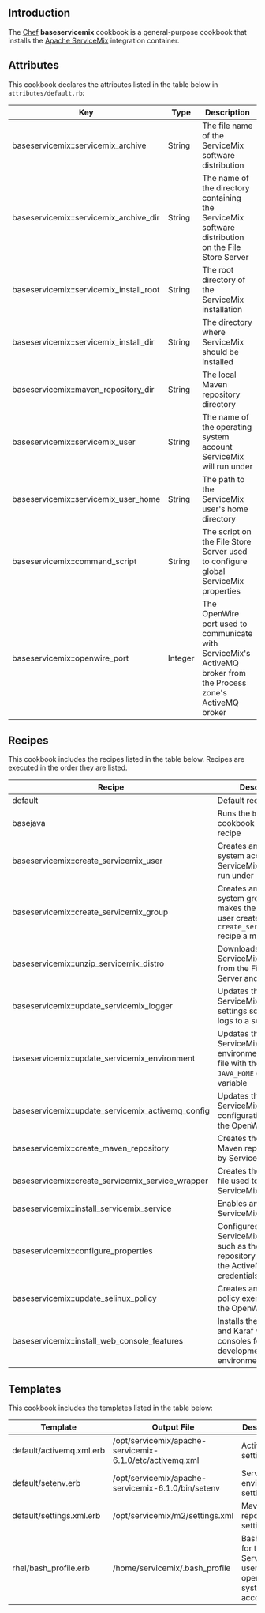Introduction
------------

The [Chef](https://www.chef.io/) **baseservicemix** cookbook is a general-purpose cookbook that installs the [Apache ServiceMix](http://servicemix.apache.org/) integration container.

Attributes
----------

This cookbook declares the attributes listed in the table below in `attributes/default.rb`:

|Key|Type|Description|
|---|----|-----------|
|baseservicemix::servicemix\_archive|String|The file name of the ServiceMix software distribution|
|baseservicemix::servicemix\_archive\_dir|String|The name of the directory containing the ServiceMix software distribution on the File Store Server|
|baseservicemix::servicemix\_install\_root|String|The root directory of the ServiceMix installation|
|baseservicemix::servicemix\_install\_dir|String|The directory where ServiceMix should be installed|
|baseservicemix::maven\_repository\_dir|String|The local Maven repository directory|
|baseservicemix::servicemix\_user|String|The name of the operating system account ServiceMix will run under|
|baseservicemix::servicemix\_user\_home|String|The path to the ServiceMix user's home directory|
|baseservicemix::command\_script|String|The script on the File Store Server used to configure global ServiceMix properties|
|baseservicemix::openwire\_port|Integer|The OpenWire port used to communicate with ServiceMix's ActiveMQ broker from the Process zone's ActiveMQ broker|

Recipes
-------

This cookbook includes the recipes listed in the table below. Recipes are executed in the order they are listed.

|Recipe|Description|
|------|-----------|
|default|Default recipe|
|basejava|Runs the `basejava` cookbook default recipe|
|baseservicemix::create\_servicemix\_user|Creates an operating system account for the ServiceMix service to run under|
|baseservicemix::create\_servicemix\_group|Creates an operating system group and makes the ServiceMix user created in the `create_servicemix_user` recipe a member of it|
|baseservicemix::unzip\_servicemix\_distro|Downloads the ServiceMix distribution from the File Store Server and unzips it|
|baseservicemix::update\_servicemix\_logger|Updates the ServiceMix logging settings so each bundle logs to a separate file|
|baseservicemix::update\_servicemix\_environment|Updates the ServiceMix environment settings file with the correct `JAVA_HOME` environment variable|
|baseservicemix::update\_servicemix\_activemq\_config|Updates the ServiceMix ActiveMQ configuration file with the OpenWire port|
|baseservicemix::create\_maven\_repository|Creates the bare local Maven repository used by ServiceMix|
|baseservicemix::create\_servicemix\_service\_wrapper|Creates the wrapper file used to run the ServiceMix service|
|baseservicemix::install\_servicemix\_service|Enables and starts the ServiceMix service|
|baseservicemix::configure\_properties|Configures global ServiceMix properties such as the Maven repository location and the ActiveMQ broker credentials|
|baseservicemix::update\_selinux\_policy|Creates an SELinux policy exemption for the OpenWire port|
|baseservicemix::install\_web\_console\_features|Installs the ActiveMQ and Karaf web consoles for development environments only|

Templates
---------

This cookbook includes the templates listed in the table below:

|Template|Output File|Description|
|--------|-----------|-----------|
|default/activemq.xml.erb|/opt/servicemix/apache-servicemix-6.1.0/etc/activemq.xml|ActiveMQ settings|
|default/setenv.erb|/opt/servicemix/apache-servicemix-6.1.0/bin/setenv|ServiceMix environment settings|
|default/settings.xml.erb|/opt/servicemix/m2/settings.xml|Maven local repository settings|
|rhel/bash\_profile.erb|/home/servicemix/.bash\_profile|Bash profile for the ServiceMix user operating system account|

